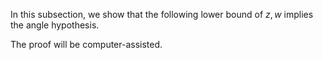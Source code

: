 In this subsection, we show that the following lower bound of $z, w$ implies the angle hypothesis.

The proof will be computer-assisted.